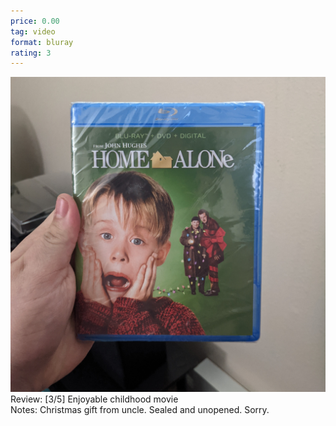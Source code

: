 ```yaml
---
price: 0.00
tag: video
format: bluray
rating: 3
---
```

![homealone](/assets/img/ibuycrap/homealone.jpg) 
<br>
Review: [3/5] Enjoyable childhood movie  
Notes: Christmas gift from uncle. Sealed and unopened. Sorry.